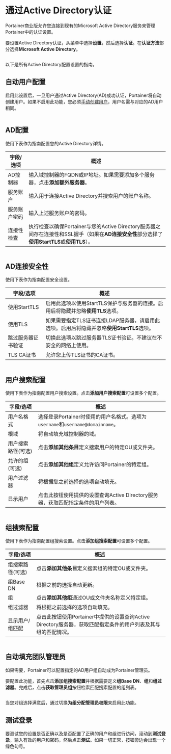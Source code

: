 # 通过Active Directory认证

Portainer商业版允许您连接到现有的Microsoft Active Directory服务来管理Portainer中的认证设置。

要设置Active Directory认证，从菜单中选择**设置**，然后选择**认证**。在**认证方法**部分选择**Microsoft Active Directory**。

<figure><img src="../..//assets/2.15-settings-authentication-ad.gif" alt=""><figcaption></figcaption></figure>

以下是所有Active Directory配置设置的指南。

## 自动用户配置

启用此设置后，一旦用户通过Active Directory(AD)成功认证，Portainer将自动创建用户。如果不启用此功能，您必须[手动创建用户](ldap.md#manually-creating-ldap-users)，用户名需与对应的AD用户相同。

<figure><img src="../..//assets/2.15-settings-authentication-ldap-auto.png" alt=""><figcaption></figcaption></figure>

## AD配置

使用下表作为指南配置您的Active Directory详情。

| 字段/选项             | 概述                                                                                                                                                                                                                 |
| ------------------------ | ------------------------------------------------------------------------------------------------------------------------------------------------------------------------------------------------------------------------ |
| AD控制器            | 输入域控制器的FQDN或IP地址。如果需要添加多个服务器，点击**添加额外服务器**。                                                                                        |
| 服务账户          | 输入用于连接Active Directory并搜索用户的账户名称。                                                                                                                                     |
| 服务账户密码 | 输入上述服务账户的密码。                                                                                                                                                                        |
| 连接性检查       | 执行检查以确保Portainer与您的Active Directory服务器之间存在连接性和SSL握手（如果在**AD连接安全性**部分选择了**使用StartTLS**或**使用TLS**）。 |

<figure><img src="../..//assets/2.15-settings-authentication-ad-config.png" alt=""><figcaption></figcaption></figure>

## AD连接安全性

使用下表作为指南配置安全设置。

| 字段/选项                            | 概述                                                                                                                                                  |
| --------------------------------------- | --------------------------------------------------------------------------------------------------------------------------------------------------------- |
| 使用StartTLS                            | 启用此选项以使用StartTLS保护与服务器的连接。启用后将隐藏并忽略**使用TLS**选项。             |
| 使用TLS                                 | 如果需要指定TLS证书连接LDAP服务器，请启用此选项。启用后将隐藏并忽略**使用StartTLS**选项。 |
| 跳过服务器证书验证 | 切换此选项以跳过服务器TLS证书验证。不建议在不安全的网络上使用。                          |
| TLS CA证书                      | 允许您上传TLS证书的CA证书。                                                                                              |

<figure><img src="../..//assets/2.15-settings-authentication-ad-security.png" alt=""><figcaption></figcaption></figure>

## 用户搜索配置

使用下表作为指南配置用户搜索设置。点击**添加用户搜索配置**可设置多个配置。

| 字段/选项                | 概述                                                                                                                          |
| --------------------------- | --------------------------------------------------------------------------------------------------------------------------------- |
| 用户名格式             | 选择登录Portainer时使用的用户名格式。选项为`username`和`username@domainname`。         |
| 根域                 | 将自动填充域控制器的域。                                                                     |
| 用户搜索路径(可选) | 点击**添加其他条目**定义搜索用户的特定OU或文件夹。                                                |
| 允许的组(可选)   | 点击**添加其他组**定义允许访问Portainer的特定组。                                          |
| 用户过滤器                 | 将根据您之前选择的选项自动填充。                                                                 |
| 显示用户               | 点击此按钮使用提供的设置查询Active Directory服务器，获取匹配指定条件的用户列表。 |

<figure><img src="../..//assets/2.15-settings-authentication-ad-usersearch.png" alt=""><figcaption></figcaption></figure>

## 组搜索配置

使用下表作为指南配置组搜索设置。点击**添加组搜索配置**可设置多个配置。

| 字段/选项                 | 概述                                                                                                                                                                     |
| ---------------------------- | ---------------------------------------------------------------------------------------------------------------------------------------------------------------------------- |
| 组搜索路径(可选) | 点击**添加其他条目**定义搜索组的特定OU或文件夹。                                                                                          |
| 组Base DN                | 根据之前的选择自动更新。                                                                                                                          |
| 组                       | 点击**添加其他组**通过OU或文件夹名称定义特定组。                                                                                                  |
| 组过滤器                 | 将根据之前选择的选项自动填充。                                                                                                                    |
| 显示用户/组匹配  | 点击此按钮使用Portainer中提供的设置查询Active Directory服务器，获取匹配指定条件的用户列表及其与组的匹配情况。 |

<figure><img src="../..//assets/2.15-settings-authentication-ad-groupsearch.png" alt=""><figcaption></figcaption></figure>

## 自动填充团队管理员

如果需要，Portainer可以配置指定的AD用户组自动成为Portainer管理员。

要配置此功能，首先点击**添加组搜索配置**并根据需要定义**组Base DN**、**组**和**组过滤器**。完成后，点击**获取管理员组**按钮检索匹配搜索配置的组列表。

<figure><img src="../..//assets/2.15-settings-authentication-ad-autopop.png" alt=""><figcaption></figcaption></figure>

当您对组选择满意后，通过切换**为组分配管理员权限**来启用此功能。

## 测试登录

要测试您的设置是否正确以及是否配置了正确的用户和组进行访问，滚动到**测试登录**，输入有效的用户和密码，然后点击**测试**。如果一切正常，按钮旁边会出现一个绿色勾号。

<figure><img src="../..//assets/2.15-settings-authentication-ad-testlogin.png" alt=""><figcaption></figcaption></figure>
